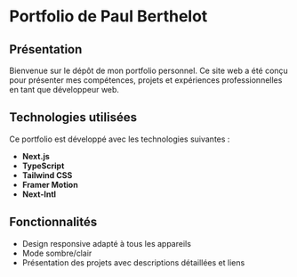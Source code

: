 # Portfolio de Paul Berthelot

## Présentation

Bienvenue sur le dépôt de mon portfolio personnel. Ce site web a été conçu pour présenter mes compétences, projets et expériences professionnelles en tant que développeur web.

## Technologies utilisées

Ce portfolio est développé avec les technologies suivantes :

- **Next.js** 
- **TypeScript** 
- **Tailwind CSS** 
- **Framer Motion**
- **Next-Intl**

## Fonctionnalités

- Design responsive adapté à tous les appareils
- Mode sombre/clair
- Présentation des projets avec descriptions détaillées et liens
